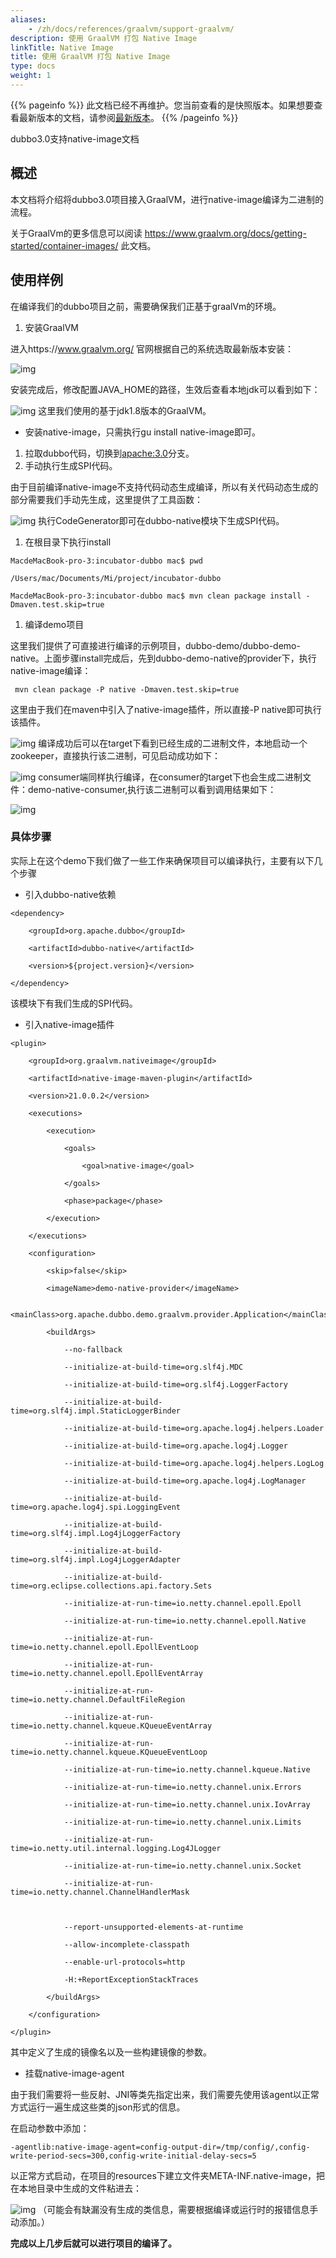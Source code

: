 ```yaml
---
aliases:
    - /zh/docs/references/graalvm/support-graalvm/
description: 使用 GraalVM 打包 Native Image
linkTitle: Native Image
title: 使用 GraalVM 打包 Native Image
type: docs
weight: 1
---
```




{{% pageinfo %}} 此文档已经不再维护。您当前查看的是快照版本。如果想要查看最新版本的文档，请参阅[最新版本](/zh-cn/docs3-v2/java-sdk/advanced-features-and-usage/performance/support-graalvm/)。
{{% /pageinfo %}}

dubbo3.0支持native-image文档

## 概述

本文档将介绍将dubbo3.0项目接入GraalVM，进行native-image编译为二进制的流程。

关于GraalVm的更多信息可以阅读 https://www.graalvm.org/docs/getting-started/container-images/ 此文档。

## 使用样例

在编译我们的dubbo项目之前，需要确保我们正基于graalVm的环境。

1. 安装GraalVM

进入https://www.graalvm.org/ 官网根据自己的系统选取最新版本安装：

![img](/imgs/blog/dubbo3.0-graalvm-support/graalvmgw.jpg)

安装完成后，修改配置JAVA_HOME的路径，生效后查看本地jdk可以看到如下：

![img](/imgs/blog/dubbo3.0-graalvm-support/graalvm_env.jpg)
这里我们使用的基于jdk1.8版本的GraalVM。

- 安装native-image，只需执行gu install native-image即可。

1. 拉取dubbo代码，切换到[apache:3.0](https://github.com/apache/dubbo)分支。
2. 手动执行生成SPI代码。

由于目前编译native-image不支持代码动态生成编译，所以有关代码动态生成的部分需要我们手动先生成，这里提供了工具函数：

![img](/imgs/blog/dubbo3.0-graalvm-support/code_generator.jpg)
执行CodeGenerator即可在dubbo-native模块下生成SPI代码。

1. 在根目录下执行install

```
MacdeMacBook-pro-3:incubator-dubbo mac$ pwd

/Users/mac/Documents/Mi/project/incubator-dubbo

MacdeMacBook-pro-3:incubator-dubbo mac$ mvn clean package install -Dmaven.test.skip=true
```

1. 编译demo项目

这里我们提供了可直接进行编译的示例项目，dubbo-demo/dubbo-demo-native。上面步骤install完成后，先到dubbo-demo-native的provider下，执行native-image编译：

```
 mvn clean package -P native -Dmaven.test.skip=true
```

这里由于我们在maven中引入了native-image插件，所以直接-P native即可执行该插件。

![img](/imgs/blog/dubbo3.0-graalvm-support/native_image_build.jpg)
编译成功后可以在target下看到已经生成的二进制文件，本地启动一个zookeeper，直接执行该二进制，可见启动成功如下：

![img](/imgs/blog/dubbo3.0-graalvm-support/run_provider.jpg)
consumer端同样执行编译，在consumer的target下也会生成二进制文件：demo-native-consumer,执行该二进制可以看到调用结果如下：

![img](/imgs/blog/dubbo3.0-graalvm-support/run_consumer.jpg)
### 具体步骤

实际上在这个demo下我们做了一些工作来确保项目可以编译执行，主要有以下几个步骤

- 引入dubbo-native依赖

```
<dependency>

    <groupId>org.apache.dubbo</groupId>

    <artifactId>dubbo-native</artifactId>

    <version>${project.version}</version>

</dependency>
```

该模块下有我们生成的SPI代码。

- 引入native-image插件

```
<plugin>

    <groupId>org.graalvm.nativeimage</groupId>

    <artifactId>native-image-maven-plugin</artifactId>

    <version>21.0.0.2</version>

    <executions>

        <execution>

            <goals>

                <goal>native-image</goal>

            </goals>

            <phase>package</phase>

        </execution>

    </executions>

    <configuration>

        <skip>false</skip>

        <imageName>demo-native-provider</imageName>

        <mainClass>org.apache.dubbo.demo.graalvm.provider.Application</mainClass>

        <buildArgs>

            --no-fallback

            --initialize-at-build-time=org.slf4j.MDC

            --initialize-at-build-time=org.slf4j.LoggerFactory

            --initialize-at-build-time=org.slf4j.impl.StaticLoggerBinder

            --initialize-at-build-time=org.apache.log4j.helpers.Loader

            --initialize-at-build-time=org.apache.log4j.Logger

            --initialize-at-build-time=org.apache.log4j.helpers.LogLog

            --initialize-at-build-time=org.apache.log4j.LogManager

            --initialize-at-build-time=org.apache.log4j.spi.LoggingEvent

            --initialize-at-build-time=org.slf4j.impl.Log4jLoggerFactory

            --initialize-at-build-time=org.slf4j.impl.Log4jLoggerAdapter

            --initialize-at-build-time=org.eclipse.collections.api.factory.Sets

            --initialize-at-run-time=io.netty.channel.epoll.Epoll

            --initialize-at-run-time=io.netty.channel.epoll.Native

            --initialize-at-run-time=io.netty.channel.epoll.EpollEventLoop

            --initialize-at-run-time=io.netty.channel.epoll.EpollEventArray

            --initialize-at-run-time=io.netty.channel.DefaultFileRegion

            --initialize-at-run-time=io.netty.channel.kqueue.KQueueEventArray

            --initialize-at-run-time=io.netty.channel.kqueue.KQueueEventLoop

            --initialize-at-run-time=io.netty.channel.kqueue.Native

            --initialize-at-run-time=io.netty.channel.unix.Errors

            --initialize-at-run-time=io.netty.channel.unix.IovArray

            --initialize-at-run-time=io.netty.channel.unix.Limits

            --initialize-at-run-time=io.netty.util.internal.logging.Log4JLogger

            --initialize-at-run-time=io.netty.channel.unix.Socket

            --initialize-at-run-time=io.netty.channel.ChannelHandlerMask



            --report-unsupported-elements-at-runtime

            --allow-incomplete-classpath

            --enable-url-protocols=http

            -H:+ReportExceptionStackTraces

        </buildArgs>

    </configuration>

</plugin>
```

其中定义了生成的镜像名以及一些构建镜像的参数。

- 挂载native-image-agent

由于我们需要将一些反射、JNI等类先指定出来，我们需要先使用该agent以正常方式运行一遍生成这些类的json形式的信息。

在启动参数中添加：

```
-agentlib:native-image-agent=config-output-dir=/tmp/config/,config-write-period-secs=300,config-write-initial-delay-secs=5
```

以正常方式启动，在项目的resources下建立文件夹META-INF.native-image，把在本地目录中生成的文件粘进去：

![img](/imgs/blog/dubbo3.0-graalvm-support/resources.jpg)
（可能会有缺漏没有生成的类信息，需要根据编译或运行时的报错信息手动添加。）



**完成以上几步后就可以进行项目的编译了。**